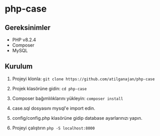 # php-case


## Gereksinimler

- PHP v8.2.4
- Composer
- MySQL

## Kurulum

1. Projeyi klonla: `git clone https://github.com/atilganajan/php-case`

2. Projek klasörüne gidin: `cd php-case`

3. Composer bağımlılıklarını yükleyin: `composer install`

5. case.sql dosyasını mysql'e import edin. 
 
6. config/config.php klasörüne gidip database ayarlarınızı yapın.

7. Projeyi çalıştırın `php -S localhost:8000`


